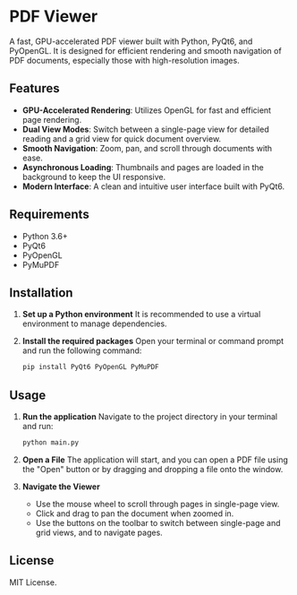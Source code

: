 # PDF Viewer

A fast, GPU-accelerated PDF viewer built with Python, PyQt6, and PyOpenGL. It is designed for efficient rendering and smooth navigation of PDF documents, especially those with high-resolution images.

## Features

*   **GPU-Accelerated Rendering**: Utilizes OpenGL for fast and efficient page rendering.
*   **Dual View Modes**: Switch between a single-page view for detailed reading and a grid view for quick document overview.
*   **Smooth Navigation**: Zoom, pan, and scroll through documents with ease.
*   **Asynchronous Loading**: Thumbnails and pages are loaded in the background to keep the UI responsive.
*   **Modern Interface**: A clean and intuitive user interface built with PyQt6.

## Requirements

*   Python 3.6+
*   PyQt6
*   PyOpenGL
*   PyMuPDF

## Installation

1.  **Set up a Python environment**
    It is recommended to use a virtual environment to manage dependencies.

2.  **Install the required packages**
    Open your terminal or command prompt and run the following command:
    ```bash
    pip install PyQt6 PyOpenGL PyMuPDF
    ```

## Usage

1.  **Run the application**
    Navigate to the project directory in your terminal and run:
    ```bash
    python main.py
    ```

2.  **Open a File**
    The application will start, and you can open a PDF file using the "Open" button or by dragging and dropping a file onto the window.

3.  **Navigate the Viewer**
    *   Use the mouse wheel to scroll through pages in single-page view.
    *   Click and drag to pan the document when zoomed in.
    *   Use the buttons on the toolbar to switch between single-page and grid views, and to navigate pages.

## License

MIT License.
